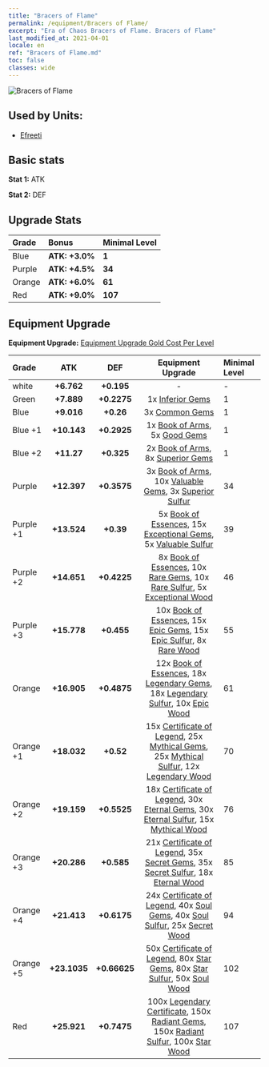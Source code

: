 ```yaml
---
title: "Bracers of Flame"
permalink: /equipment/Bracers of Flame/
excerpt: "Era of Chaos Bracers of Flame. Bracers of Flame"
last_modified_at: 2021-04-01
locale: en
ref: "Bracers of Flame.md"
toc: false
classes: wide
---
```


  ![Bracers of Flame](/images/e/e_5063.png)

## Used by Units:

* [Efreeti](/units/Efreeti/) 


## Basic stats
 **Stat 1:** ATK

 **Stat 2:** DEF

## Upgrade Stats

  |     Grade    |   Bonus | Minimal Level | 
  |:-------------|:--------|:--------------| 
  | Blue | **ATK: +3.0%** | **1** | 
  | Purple | **ATK: +4.5%** | **34** | 
  | Orange | **ATK: +6.0%** | **61** | 
  | Red | **ATK: +9.0%** | **107** | 


## Equipment Upgrade
 **Equipment Upgrade:** [Equipment Upgrade Gold Cost Per Level](/equipment/EquipmentUpgradeCostPerLevel/) 

  |          Grade      | ATK | DEF | Equipment Upgrade | Minimal Level |
  |:--------------------|:---------:|:---------:|:----------------:|:--------------|
  | white | **+6.762** | **+0.195** | - | - |
  | Green | **+7.889** | **+0.2275** | 1x [Inferior Gems](/Items/mat_4/) | 1 |
  | Blue | **+9.016** | **+0.26** | 3x [Common Gems](/Items/mat_10/) | 1 |
  | Blue +1 | **+10.143** | **+0.2925** | 1x [Book of Arms](/Items/mat_18/), 5x [Good Gems](/Items/mat_16/) | 1 |
  | Blue +2 | **+11.27** | **+0.325** | 2x [Book of Arms](/Items/mat_25/), 8x [Superior Gems](/Items/mat_23/) | 1 |
  | Purple | **+12.397** | **+0.3575** | 3x [Book of Arms](/Items/mat_32/), 10x [Valuable Gems](/Items/mat_30/), 3x [Superior Sulfur](/Items/mat_22/) | 34 |
  | Purple +1 | **+13.524** | **+0.39** | 5x [Book of Essences](/Items/mat_39/), 15x [Exceptional Gems](/Items/mat_37/), 5x [Valuable Sulfur](/Items/mat_29/) | 39 |
  | Purple +2 | **+14.651** | **+0.4225** | 8x [Book of Essences](/Items/mat_46/), 10x [Rare Gems](/Items/mat_44/), 10x [Rare Sulfur](/Items/mat_43/), 5x [Exceptional Wood](/Items/mat_34/) | 46 |
  | Purple +3 | **+15.778** | **+0.455** | 10x [Book of Essences](/Items/mat_53/), 15x [Epic Gems](/Items/mat_51/), 15x [Epic Sulfur](/Items/mat_50/), 8x [Rare Wood](/Items/mat_41/) | 55 |
  | Orange | **+16.905** | **+0.4875** | 12x [Book of Essences](/Items/mat_60/), 18x [Legendary Gems](/Items/mat_58/), 18x [Legendary Sulfur](/Items/mat_57/), 10x [Epic Wood](/Items/mat_48/) | 61 |
  | Orange +1 | **+18.032** | **+0.52** | 15x [Certificate of Legend](/Items/mat_67/), 25x [Mythical Gems](/Items/mat_65/), 25x [Mythical Sulfur](/Items/mat_64/), 12x [Legendary Wood](/Items/mat_55/) | 70 |
  | Orange +2 | **+19.159** | **+0.5525** | 18x [Certificate of Legend](/Items/mat_74/), 30x [Eternal Gems](/Items/mat_72/), 30x [Eternal Sulfur](/Items/mat_71/), 15x [Mythical Wood](/Items/mat_62/) | 76 |
  | Orange +3 | **+20.286** | **+0.585** | 21x [Certificate of Legend](/Items/mat_81/), 35x [Secret Gems](/Items/mat_79/), 35x [Secret Sulfur](/Items/mat_78/), 18x [Eternal Wood](/Items/mat_69/) | 85 |
  | Orange +4 | **+21.413** | **+0.6175** | 24x [Certificate of Legend](/Items/mat_88/), 40x [Soul Gems](/Items/mat_86/), 40x [Soul Sulfur](/Items/mat_85/), 25x [Secret Wood](/Items/mat_76/) | 94 |
  | Orange +5 | **+23.1035** | **+0.66625** | 50x [Certificate of Legend](/Items/mat_95/), 80x [Star Gems](/Items/mat_93/), 80x [Star Sulfur](/Items/mat_92/), 50x [Soul Wood](/Items/mat_83/) | 102 |
  | Red | **+25.921** | **+0.7475** | 100x [Legendary Certificate](/Items/mat_102/), 150x [Radiant Gems](/Items/mat_100/), 150x [Radiant Sulfur](/Items/mat_99/), 100x [Star Wood](/Items/mat_90/) | 107 |

